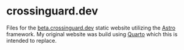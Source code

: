 # crossinguard.dev

Files for the [beta.crossinguard.dev](https://beta.crossinguard.dev/) static website utilizing the [Astro](https://astro.build/) framework. My original website was build using [Quarto](https://quarto.org/) which this is intended to replace.
